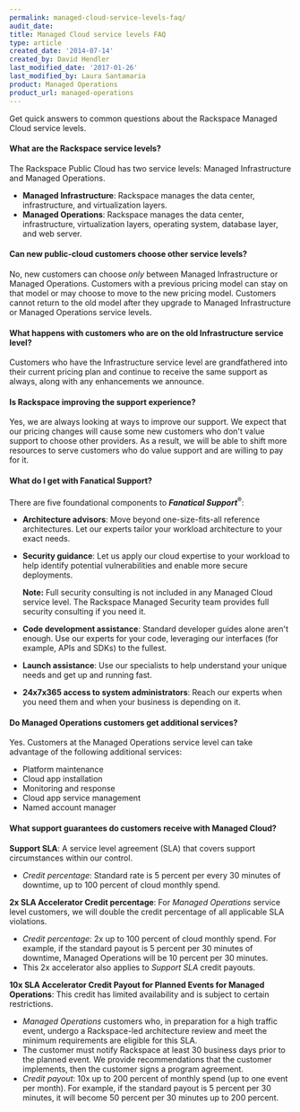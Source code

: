 ```yaml
---
permalink: managed-cloud-service-levels-faq/
audit_date:
title: Managed Cloud service levels FAQ
type: article
created_date: '2014-07-14'
created_by: David Hendler
last_modified_date: '2017-01-26'
last_modified_by: Laura Santamaria
product: Managed Operations
product_url: managed-operations
---
```


Get quick answers to common questions about the Rackspace Managed Cloud service levels.

#### What are the Rackspace service levels?

The Rackspace Public Cloud has two service levels: Managed Infrastructure and Managed Operations.

-   **Managed Infrastructure**: Rackspace manages the data center, infrastructure, and virtualization layers.
-   **Managed Operations**: Rackspace manages the data center, infrastructure, virtualization layers, operating system, database layer, and web server.

#### Can new public-cloud customers choose other service levels?

No, new customers can choose *only* between Managed Infrastructure or Managed Operations. Customers with a previous pricing model can stay on that model or may choose to move to the new pricing model. Customers cannot return to the old model after they upgrade to Managed Infrastructure or Managed Operations service levels.

#### What happens with customers who are on the old Infrastructure service level?

Customers who have the Infrastructure service level are grandfathered into their current pricing plan and continue to receive the same support as always, along with any enhancements we announce.

#### Is Rackspace improving the support experience?

Yes, we are always looking at ways to improve our support. We expect that our pricing changes will cause some new customers who don't value support to choose other providers. As a result, we will be able to shift more resources to serve customers who do value support and are willing to pay for it.

#### What do I get with Fanatical Support?

There are five foundational components to ***Fanatical Support***<sup>&reg;</sup>:

-   **Architecture advisors**: Move beyond one-size-fits-all reference architectures. Let our experts tailor your workload architecture to your exact needs.
-   **Security guidance**: Let us apply our cloud expertise to your workload to help identify potential vulnerabilities and enable more secure deployments.

    **Note:** Full security consulting is not included in any Managed Cloud service level. The Rackspace Managed Security team provides full security consulting if you need it.

-   **Code development assistance**: Standard developer guides alone aren't enough. Use our experts for your code, leveraging our interfaces (for example, APIs and SDKs) to the fullest.
-   **Launch assistance**: Use our specialists to help understand your unique needs and get up and running fast.
-   **24x7x365 access to system administrators**: Reach our experts when you need them and when your business is depending on it.

#### Do Managed Operations customers get additional services?

Yes. Customers at the Managed Operations service level can take advantage of the following additional services:

-   Platform maintenance
-   Cloud app installation
-   Monitoring and response
-   Cloud app service management
-   Named account manager

#### What support guarantees do customers receive with Managed Cloud?

**Support SLA**: A service level agreement (SLA) that covers support circumstances within our control.

-   *Credit percentage*: Standard rate is 5 percent per every 30 minutes of downtime, up to 100 percent of cloud monthly spend.

**2x SLA Accelerator Credit percentage**: For *Managed Operations* service level customers, we will double the credit percentage of all applicable SLA violations.

-   *Credit percentage*: 2x up to 100 percent of cloud monthly spend. For example, if the standard payout is 5 percent per 30 minutes of downtime, Managed Operations will be 10 percent per 30 minutes.
-   This 2x accelerator also applies to *Support SLA* credit payouts.

**10x SLA Accelerator Credit Payout for Planned Events for Managed Operations**: This credit has limited availability and is subject to certain restrictions.

-   *Managed Operations* customers who, in preparation for a high traffic event, undergo a Rackspace-led architecture review and meet the minimum requirements are eligible for this SLA.
-   The customer must notify Rackspace at least 30 business days prior to the planned event. We provide recommendations that the customer implements, then the customer signs a program agreement.
-   *Credit payout*: 10x up to 200 percent of monthly spend (up to one event per month). For example, if the standard payout is 5 percent per 30 minutes, it will become 50 percent per 30 minutes up to 200 percent.
